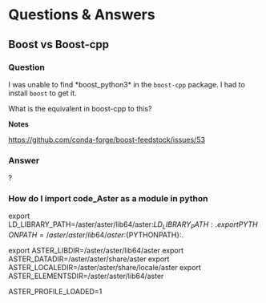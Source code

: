 # Questions & Answers

## Boost vs Boost-cpp

### Question
I was unable to find \*boost_python3\* in the `boost-cpp` package. 
I had to install `boost` to get it.

What is the equivalent in boost-cpp to this?

**Notes**

https://github.com/conda-forge/boost-feedstock/issues/53

### Answer
?


### How do I import code_Aster as a module in python

export LD_LIBRARY_PATH=/aster/aster/lib64/aster:${LD_LIBRARY_PATH}:.
export PYTHONPATH=/aster/aster/lib64/aster:${PYTHONPATH}:.

export ASTER_LIBDIR=/aster/aster/lib64/aster
export ASTER_DATADIR=/aster/aster/share/aster
export ASTER_LOCALEDIR=/aster/aster/share/locale/aster
export ASTER_ELEMENTSDIR=/aster/aster/lib64/aster

ASTER_PROFILE_LOADED=1
